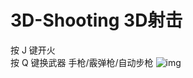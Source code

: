 # 3D-Shooting 3D射击
按 J 键开火\
按 Q 键换武器 手枪/霰弹枪/自动步枪
![img](https://https://github.com/zengbaocheng-996/3D-Shooting/blob/main/game_demo.gif)

